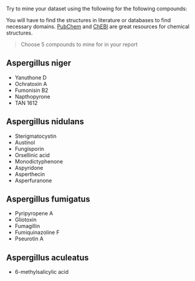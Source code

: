 Try to mine your dataset using the following for the following compounds:

You will have to find the structures in literature or databases to find necessary domains.
[PubChem](https://pubchem.ncbi.nlm.nih.gov) and [ChEBI](http://www.ebi.ac.uk/chebi/) are great resources for chemical structures.
> Choose 5 compounds to mine for in your report

## Aspergillus niger
* Yanuthone D
* Ochratoxin A
* Fumonisin B2
* Napthopyrone
* TAN 1612

## Aspergillus nidulans
* Sterigmatocystin
* Austinol
* Fungisporin
* Orsellinic acid
* Monodictyphenone
* Aspyridone
* Asperthecin
* Asperfuranone

## Aspergillus fumigatus
* Pyripyropene A
* Gliotoxin
* Fumagillin
* Fumiquinazoline F
* Pseurotin A

## Aspergillus aculeatus
* 6-methylsalicylic acid
